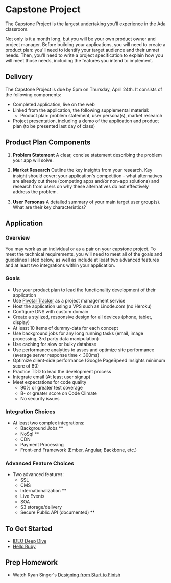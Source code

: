 # Capstone Project

The Capstone Project is the largest undertaking you'll experience in the Ada classroom.

Not only is it a month long, but you will be your own product owner and project manager. Before building your applications, you will need to create a product plan: you'll need to identify your target audience and their unmet needs. Then, you'll need to write a project specification to explain how you will meet those needs, including the features you intend to implement.

## Delivery
The Capstone Project is due by 5pm on Thursday, April 24th. It consists of the following components:

+ Completed application, live on the web
+ Linked from the application, the following supplemental material:
    + Product plan: problem statement, user persona(s), market research
+ Project presentation, including a demo of the application and product plan (to be presented last day of class)

## Product Plan Components

1. **Problem Statement**
A clear, concise statement describing the problem your app will solve.

2. **Market Research**
Outline the key insights from your research. Key insight should cover: your application's competition - what alternatives are already out there (competing apps and/or non-app solutions) and research from users on why these alternatives do not effectively address the problem.

3. **User Personas**
A detailed summary of your main target user group(s). What are their key characteristics?

## Application

### Overview
You may work as an individual or as a pair on your capstone project. To meet the technical requirements, you will need to meet all of the goals and guidelines listed below, as well as include at least two advanced features and at least two integrations within your application.

### Goals
+ Use your product plan to lead the functionality development of their application
+ Use [Pivotal Tracker](http://pivotaltracker.com) as a project management service
+ Host the application using a VPS such as Linode.com (no Heroku)
+ Configure DNS with custom domain
+ Create a stylized, responsive design for all devices (phone, tablet, display)
+ At least 10 items of dummy-data for each concept
+ Use background jobs for any long running tasks (email, image processing, 3rd party data manipulation)
+ Use caching for slow or bulky database
+ Use performance analytics to asses and optimize site performance (average server response time < 300ms)
+ Optimize client-side performance (Google PageSpeed Insights minimum score of 80)
+ Practice TDD to lead the development process
+ Integrate email (At least user signup)
+ Meet expectations for code quality
    + 90% or greater test coverage
    + B- or greater score on Code Climate
    + No security issues


### Integration Choices
+ At least two complex integrations:
    + Background Jobs **
    + NoSql **
    + CDN
    + Payment Processing
    + Front-end Framework (Ember, Angular, Backbone, etc.)

### Advanced Feature Choices
+ Two advanced features:
    + SSL
    + CMS
    + Internationalization **
    + Live Events
    + SOA
    + S3 storage/delivery
    + Secure Public API (documented) **

## To Get Started
+ [IDEO Deep Dive](https://www.youtube.com/watch?v=taJOV-YCieI)
+ [Hello Ruby](https://www.kickstarter.com/projects/lindaliukas/hello-ruby)

## Prep Homework
+ Watch Ryan Singer's [Designing from Start to Finish](http://vimeo.com/16814487)